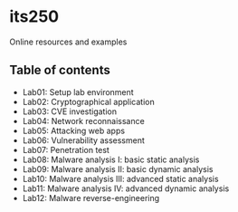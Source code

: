 # its250
Online resources and examples

## Table of contents
* Lab01: Setup lab environment
* Lab02: Cryptographical application
* Lab03: CVE investigation
* Lab04: Network reconnaissance
* Lab05: Attacking web apps
* Lab06: Vulnerability assessment
* Lab07: Penetration test
* Lab08: Malware analysis I: basic static analysis
* Lab09: Malware analysis II: basic dynamic analysis
* Lab10: Malware analysis III: advanced static analysis
* Lab11: Malware analysis IV: advanced dynamic analysis
* Lab12: Malware reverse-engineering 


